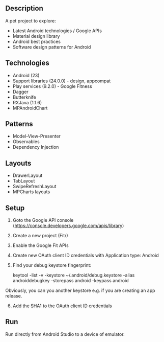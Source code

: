 Description
-----------

A pet project to explore:

- Latest Android technologies / Google APIs
- Material design library
- Android best practices
- Software design patterns for Android

Technologies
------------

- Android (23)
- Support libraries (24.0.0) - design, appcompat
- Play services (9.2.0) - Google Fitness
- Dagger
- Butterknife
- RXJava (1.1.6)
- MPAndroidChart

Patterns
----------
- Model-View-Presenter
- Observables
- Dependency Injection

Layouts
-------
- DrawerLayout
- TabLayout
- SwipeRefreshLayout
- MPCharts layouts

Setup
-----

1. Goto the Google API console (https://console.developers.google.com/apis/library)

2. Create a new project (Fitr)

3. Enable the Google Fit APIs

4. Create new OAuth client ID credentials with Application type: Android

5. Find your debug keystore fingerprint:

    keytool -list -v -keystore ~/.android/debug.keystore -alias androiddebugkey -storepass android -keypass android

Obviously, you can you another keystore e.g. if you are creating an app release.

6. Add the SHA1 to the OAuth client ID credentials

Run
---

Run directly from Android Studio to a device of emulator.
